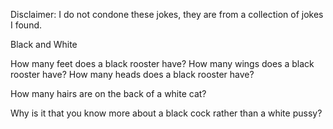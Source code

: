 Disclaimer: I do not condone these jokes, they are from a collection of jokes I found.

Black and White

How many feet does a black rooster have?
How many wings does a black rooster have?
How many heads does a black rooster have?


How many hairs are on the back of a white cat?

Why is it that you know more about a black cock rather than a white pussy?

